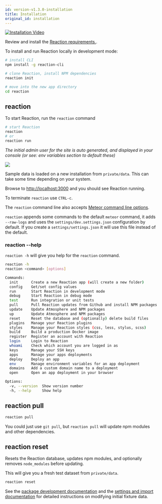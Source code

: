 ```yaml
---
id: version-v1.3.0-installation
title: Installation
original_id: installation
---
```

    
[![Installation Video](/assets/guide-installation-video-screenshot.png)](https://www.youtube.com/watch?v=PkFDX8NWskY)

Review and install the [Reaction requirements.](https://docs.demandcluster.com/reaction-docs/development/requirements).

To install and run Reaction locally in development mode:

```sh
# install CLI
npm install -g reaction-cli

# clone Reaction, install NPM dependencies
reaction init

# move into the new app directory
cd reaction
```

## reaction

To start Reaction, run the `reaction` command

```sh
# start Reaction
reaction
# or
reaction run
```

_The initial admin user for the site is auto generated, and displayed in your console (or see: env variables section to default these)_

![](/assets/guide-installation-default-user.png)

Sample data is loaded on a new installation from `private/data`. This can take some time depending on your system.

Browse to [http://localhost:3000](https://localhost:3000) and you should see Reaction running.

To terminate `reaction` use `CTRL-c`.

The `reaction` command line also accepts [Meteor command line options](http://docs.meteor.com/#/full/meteorhelp).

`reaction` appends some commands to the default `meteor` command, it adds `--raw-logs` and uses the `settings/dev.settings.json` configuration by default. If you create a `settings/settings.json` it will use this file instead of the default.

### reaction --help

`reaction -h` will give you help for the `reaction` command.

```sh
reaction -h
reaction <command> [options]

Commands:
  init      Create a new Reaction app (will create a new folder)
  config    Get/set config values
  run       Start Reaction in development mode
  debug     Start Reaction in debug mode
  test      Run integration or unit tests
  pull      Pull Reaction updates from Github and install NPM packages
  update    Update Atmosphere and NPM packages
  up        Update Atmosphere and NPM packages
  reset     Reset the database and (optionally) delete build files
  plugins   Manage your Reaction plugins
  styles    Manage your Reaction styles (css, less, stylus, scss)
  build     Build a production Docker image
  register  Register an account with Reaction
  login     Login to Reaction
  whoami    Check which account you are logged in as
  keys      Manage your SSH keys
  apps      Manage your apps deployments
  deploy    Deploy an app
  env       Manage environment variables for an app deployment
  domains   Add a custom domain name to a deployment
  open      Open an app deployment in your browser

Options:
  -v, --version  Show version number
  -h, --help     Show help
```

## reaction pull

```sh
reaction pull
```

You could just use `git pull`, but `reaction pull` will update npm modules and other dependencies.

## reaction reset

Resets the Reaction database, updates npm modules, and optionally removes `node_modules` before updating.

This will give you a fresh test dataset from `private/data`.

```sh
reaction reset
```

See the [package development documentation](packages.md) and the [settings and import documentation](reaction-import.md) for detailed instructions on modifying initial fixture data.
